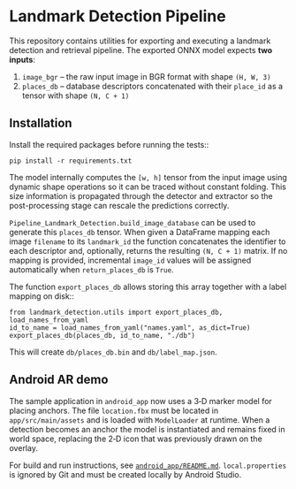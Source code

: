 # Landmark Detection Pipeline

This repository contains utilities for exporting and executing a landmark
detection and retrieval pipeline. The exported ONNX model expects **two
inputs**:

1. `image_bgr` – the raw input image in BGR format with shape `(H, W, 3)`
2. `places_db` – database descriptors concatenated with their ``place_id``
   as a tensor with shape ``(N, C + 1)``

## Installation

Install the required packages before running the tests::

    pip install -r requirements.txt

The model internally computes the `[w, h]` tensor from the input image using
dynamic shape operations so it can be traced without constant folding. This
size information is propagated through the detector and extractor so
the post-processing stage can rescale the predictions correctly.

`Pipeline_Landmark_Detection.build_image_database` can be used to generate this
`places_db` tensor. When given a DataFrame mapping each image ``filename`` to
its ``landmark_id`` the function concatenates the identifier to each descriptor
and, optionally, returns the resulting `(N, C + 1)` matrix. If no mapping is
provided, incremental ``image_id`` values will be assigned automatically when
``return_places_db`` is ``True``.

The function `export_places_db` allows storing this array together with a label
mapping on disk::

    from landmark_detection.utils import export_places_db, load_names_from_yaml
    id_to_name = load_names_from_yaml("names.yaml", as_dict=True)
    export_places_db(places_db, id_to_name, "./db")

This will create ``db/places_db.bin`` and ``db/label_map.json``.

## Android AR demo

The sample application in `android_app` now uses a 3‑D marker model for
placing anchors. The file `location.fbx` must be located in
`app/src/main/assets` and is loaded with `ModelLoader` at runtime. When a
detection becomes an anchor the model is instantiated and remains fixed in
world space, replacing the 2‑D icon that was previously drawn on the
overlay.

For build and run instructions, see [`android_app/README.md`](android_app/README.md).
`local.properties` is ignored by Git and must be created locally by Android Studio.

